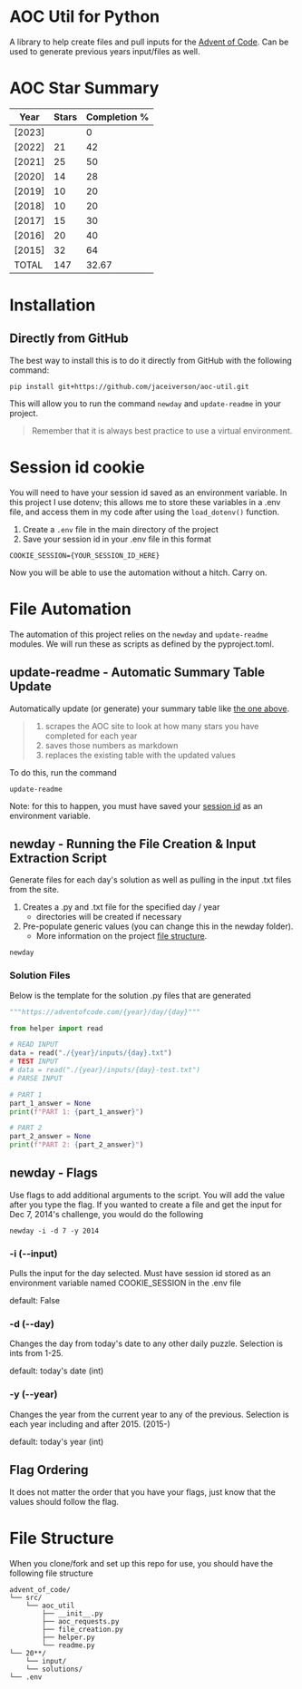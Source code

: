 # AOC Util for Python

A library to help create files and pull inputs for the <a href=https://adventofcode.com>Advent of Code</a>. Can be used to generate previous years input/files as well.

# AOC Star Summary

| Year   | Stars | Completion % |
| ------ | ----- | ------------ |
| [2023] |       | 0            |
| [2022] | 21    | 42           |
| [2021] | 25    | 50           |
| [2020] | 14    | 28           |
| [2019] | 10    | 20           |
| [2018] | 10    | 20           |
| [2017] | 15    | 30           |
| [2016] | 20    | 40           |
| [2015] | 32    | 64           |
| TOTAL  | 147   | 32.67        |

# Installation

## Directly from GitHub

The best way to install this is to do it directly from GitHub with the following command:

```
pip install git+https://github.com/jaceiverson/aoc-util.git
```

This will allow you to run the command `newday` and `update-readme` in your project.

> Remember that it is always best practice to use a virtual environment.

# Session id cookie

You will need to have your session id saved as an environment variable. In this project I use dotenv; this allows me to store these variables in a .env file, and access them in my code after using the `load_dotenv()` function.

1. Create a `.env` file in the main directory of the project
2. Save your session id in your .env file in this format

```
COOKIE_SESSION={YOUR_SESSION_ID_HERE}
```

Now you will be able to use the automation without a hitch. Carry on.

# File Automation

The automation of this project relies on the `newday` and `update-readme` modules. We will run these as scripts as defined by the pyproject.toml.

## update-readme - Automatic Summary Table Update

Automatically update (or generate) your summary table like <a href=https://github.com/jaceiverson/aoc-util#AOC-Star-Summary>the one above</a>.

> 1. scrapes the AOC site to look at how many stars you have completed for each year
> 2. saves those numbers as markdown
> 3. replaces the existing table with the updated values

To do this, run the command

```
update-readme
```

Note: for this to happen, you must have saved your <a href=https://github.com/jaceiverson/aoc-util#Session-id-cookie>session id</a> as an environment variable.

## newday - Running the File Creation & Input Extraction Script

Generate files for each day's solution as well as pulling in the input .txt files from the site.

1.  Creates a .py and .txt file for the specified day / year
    - directories will be created if necessary
2.  Pre-populate generic values (you can change this in the newday folder).
    - More information on the project <a href=https://github.com/jaceiverson/aoc-util#File-Structure>file structure</a>.<br>

```
newday
```

### Solution Files

Below is the template for the solution .py files that are generated

```py
"""https://adventofcode.com/{year}/day/{day}"""

from helper import read

# READ INPUT
data = read("./{year}/inputs/{day}.txt")
# TEST INPUT
# data = read("./{year}/inputs/{day}-test.txt")
# PARSE INPUT

# PART 1
part_1_answer = None
print(f"PART 1: {part_1_answer}")

# PART 2
part_2_answer = None
print(f"PART 2: {part_2_answer}")
```

## newday - Flags

Use flags to add additional arguments to the script. You will add the value after you type the flag. If you wanted to create a file and get the input for Dec 7, 2014's challenge, you would do the following

```
newday -i -d 7 -y 2014
```

### -i (--input)

Pulls the input for the day selected. Must have session id stored as an environment variable named COOKIE_SESSION in the .env file

default: False

### -d (--day)

Changes the day from today's date to any other daily puzzle. Selection is ints from 1-25.

default: today's date (int)

### -y (--year)

Changes the year from the current year to any of the previous. Selection is each year including and after 2015. (2015-)

default: today's year (int)

## Flag Ordering

It does not matter the order that you have your flags, just know that the values should follow the flag.

# File Structure

When you clone/fork and set up this repo for use, you should have the following file structure

```
advent_of_code/
└── src/
    └── aoc_util
        ├── __init__.py
        ├── aoc_requests.py
        ├── file_creation.py
        ├── helper.py
        └── readme.py
└── 20**/
    └── input/
    └── solutions/
└── .env
```
